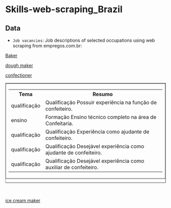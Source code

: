 # Skills-web-scraping_Brazil
 
## Data
- `Job vacancies`: Job descriptions of selected occupations using web scraping from empregos.com.br: 

[Baker](https://www.empregos.com.br/vagas/padeiro)

[dough maker](https://www.empregos.com.br/vagas/masseiro/)

[confectioner](https://www.empregos.com.br/vagas/confeiteiro/)

<p align= center >
<table cellspacing=0 border=1>
<caption align=bottom class=captiondataframe></caption>
<tr><td>
	<table border=0 class=dataframe>
	<tbody> 
	<tr class= firstline > 
		<th>Tema  </th>
		<th>Resumo</th> 
	</tr> 
<tr> 
<td class=cellinside>qualificação
</td>
<td class=cellinside>Qualificação  Possuir experiência na função de confeiteiro.
</td></tr>
 
<tr> 
<td class=cellinside>ensino
</td>
<td class=cellinside>Formação Ensino técnico completo na área de Confeitaria.
</td></tr>
 
<tr> 
<td class=cellinside>qualificação
</td>
<td class=cellinside>Qualificação  Experiência como ajudante de confeiteiro.
</td></tr>
 
<tr> 
<td class=cellinside>qualificação
</td>
<td class=cellinside>Qualificação  Desejável experiência como ajudante de confeiteiro.
</td></tr>
 
<tr> 
<td class=cellinside>qualificação
</td>
<td class=cellinside>Qualificação  Desejável experiência como auxiliar de confeiteiro.
</td></tr>

</table>
 </td></table>
 <br>

[ice cream maker](https://www.empregos.com.br/vagas/sorvete/)


